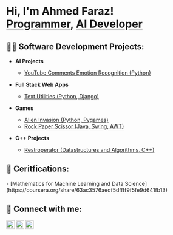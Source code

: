 <h1>Hi, I'm Ahmed Faraz! <br/><a href="https://github.com/ahmedfarazsyk">Programmer</a>, <a href="https://www.linkedin.com/in/ahmed-faraz-shaikh-30b409228/">AI Developer</a></h1>

<h2>👨‍💻 Software Development Projects:</h2>

- <b>AI Projects</b>
  - [YouTube Comments Emotion Recognition (Python)](https://github.com/ahmedfarazsyk/programming_projects)
    
- <b>Full Stack Web Apps</b>
  - [Text Utilities (Python, Django)](https://github.com/ahmedfarazsyk/textutils)
  
- <b>Games</b>
  - [Alien Invasion (Python, Pygames)](https://github.com/ahmedfarazsyk/AlienInvasion)
  - [Rock Paper Scissor (Java, Swing, AWT)](https://github.com/ahmedfarazsyk/rockpaperscissor.git)

- <b>C++ Projects</b>
  - [Restroperator (Datastructures and Algorithms, C++)](https://github.com/ahmedfarazsyk/restroperator.git)

<h2>📜 Ceritfications:</h2>
- [Mathematics for Machine Learning and Data Science](https://coursera.org/share/63ac3576aedf5dffff9f5fe9d641fb13)


<h2> 🤳 Connect with me:</h2>
<a href="https://twitter.com/ahmedfarazsyk"><img align="left" alt="AhmedFaraz | Twitter" width="22px" src="https://cdn.jsdelivr.net/npm/simple-icons@v3/icons/twitter.svg" /></a>
<a href="https://linkedin.com/in/ahmed-faraz-shaikh-30b409228"><img align="left" alt="AhmedFaraz | LinkedIn" width="22px" src="https://cdn.jsdelivr.net/npm/simple-icons@v3/icons/linkedin.svg" /></a>
<a href="https://www.instagram.com/ahmedfarazsyk/"><img align="left" alt="AhmedFaraz | Instagram" width="22px" src="https://cdn.jsdelivr.net/npm/simple-icons@v3/icons/instagram.svg" /></a>
